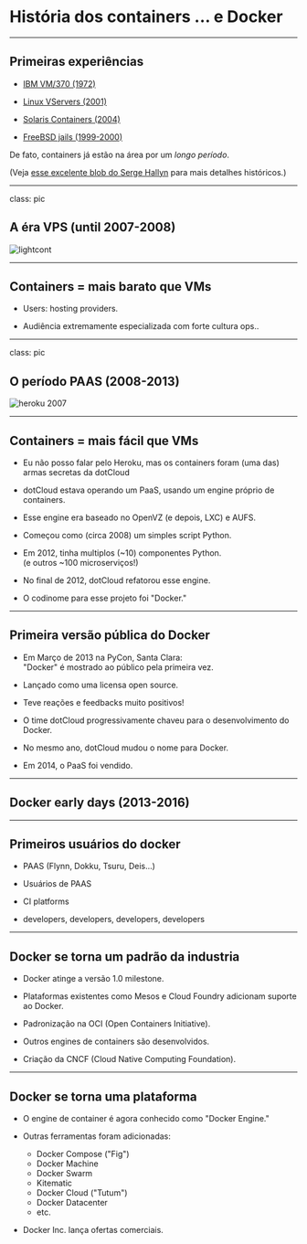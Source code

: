 # História dos containers ... e Docker

---

## Primeiras experiências

- [IBM VM/370 (1972)](https://en.wikipedia.org/wiki/VM_%28operating_system%29)

- [Linux VServers (2001)](http://www.solucorp.qc.ca/changes.hc?projet=vserver)

- [Solaris Containers (2004)](https://en.wikipedia.org/wiki/Solaris_Containers)

- [FreeBSD jails (1999-2000)](https://www.freebsd.org/cgi/man.cgi?query=jail&sektion=8&manpath=FreeBSD+4.0-RELEASE)

De fato, containers já estão na área por um _longo período_.

(Veja [esse excelente blob do Serge Hallyn](https://s3hh.wordpress.com/2018/03/22/history-of-containers/) para mais detalhes históricos.)

---

class: pic

## A éra VPS (until 2007-2008)

![lightcont](images/containers-as-lightweight-vms.png)

---

## Containers = mais barato que VMs

- Users: hosting providers.

- Audiência extremamente especializada com forte cultura ops..

---

class: pic

## O período PAAS (2008-2013)

![heroku 2007](images/heroku-first-homepage.png)

---

## Containers = mais fácil que VMs

- Eu não posso falar pelo Heroku, mas os containers foram (uma das) armas secretas da dotCloud

- dotCloud estava operando um PaaS, usando um engine próprio de containers.

- Esse engine era baseado no OpenVZ (e depois, LXC) e AUFS.

- Começou como (circa 2008) um simples script Python.

- Em 2012, tinha multiplos (~10) componentes Python.
  <br/>(e outros ~100 microserviços!)

- No final de 2012, dotCloud refatorou esse engine.

- O codinome para esse projeto foi "Docker."

---

## Primeira versão pública do Docker

- Em Março de 2013 na PyCon, Santa Clara:
  <br/>"Docker" é mostrado ao público pela primeira vez.

- Lançado como uma licensa open source.

- Teve reações e feedbacks muito positivos!

- O time dotCloud progressivamente chaveu para o desenvolvimento do Docker.

- No mesmo ano, dotCloud mudou o nome para Docker.

- Em 2014, o PaaS foi vendido.

---

## Docker early days (2013-2016)

---

## Primeiros usuários do docker

- PAAS (Flynn, Dokku, Tsuru, Deis...)

- Usuários de PAAS

- CI platforms

- developers, developers, developers, developers

---

## Docker se torna um padrão da industria

- Docker atinge a versão 1.0 milestone.

- Plataformas existentes como Mesos e Cloud Foundry adicionam suporte ao Docker.

- Padronização na OCI (Open Containers Initiative).

- Outros engines de containers são desenvolvidos.

- Criação da CNCF (Cloud Native Computing Foundation).

---

## Docker se torna uma plataforma

- O engine de container é agora conhecido como "Docker Engine."

- Outras ferramentas foram adicionadas:

  - Docker Compose ("Fig")
  - Docker Machine
  - Docker Swarm
  - Kitematic
  - Docker Cloud ("Tutum")
  - Docker Datacenter
  - etc.

- Docker Inc. lança ofertas comerciais.
